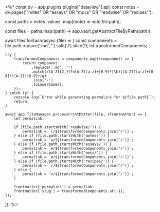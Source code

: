 <%*
const dv = app.plugins.plugins["dataview"].api;
const notes = dv.pages('"notes" OR "essays" OR "mocs" OR "readwise" OR "recipes"');

const paths = notes
	.values
	.map((note) => note.file.path);
	
const files = paths.map((path) => app.vault.getAbstractFileByPath(path));

await files.forEach(async (file) => {
	const components = file.path.replace('.md', '').split('/').slice(1);
	let transformedComponents;

	try {
		transformedComponents = components.map((component) => {
			return component
				.replace('.md', '')
				.match(/[A-Z]{2,}(?=[A-Z][a-z]+[0-9]*|\b)|[A-Z]?[a-z]+[0-9]*|[A-Z]|[0-9]+/g)
				.join('-')
				.toLowerCase();
		});
	} catch (e) {
		console.log(`Error while generating permalink for ${file.path}`);
		return;
	}

	await app.fileManager.processFrontMatter(file, (frontmatter) => { 
		let permalink;
		
		if (file.path.startsWith('readwise/')) {
			permalink = `l/${transformedComponents.join('/')}`;
		} else if (file.path.startsWith('notes/')) {
			permalink = `n/${transformedComponents.join('/')}`;
		} else if (file.path.startsWith('essays/')) {
			permalink = `e/${transformedComponents.join('/')}`;
		} else if (file.path.startsWith('mocs/')) {
			permalink = `m/${transformedComponents.join('/')}`;
		} else if (file.path.startsWith('recipes/')) {
			permalink = `r/${transformedComponents.join('/')}`;
		} else {
			permalink = `v/${transformedComponents.join('/')}`;
		}
		
		frontmatter['permalink'] = permalink;
		frontmatter['slug'] = transformedComponents.at(-1);
	});
});
%>